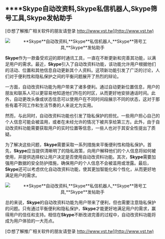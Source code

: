## ****Skype**自动改资料,**Skype**私信机器人,**Skype**筛号工具,**Skype**发帖助手**

[😍想了解推广相关软件的朋友请登录 http://www.vst.tw](http://www.vst.tw)

 <center><img src="https://vst.tw/MP4/tuiguang/png/7.png" alt="**Skype**自动改资料,**Skype**私信机器人,**Skype**筛号工具,**Skype**发帖助手"></center>

**Skype**作为一款备受欢迎的即时通讯工具，一直在不断更新和完善其功能，以满足用户的需求。最近，**Skype**引入了自动改资料功能，该功能允许用户根据他们的活动、位置和其他信息自动更新其个人资料。这项新功能引发了广泛的讨论，人们对于便利性和隐私保护之间的平衡问题展开了热烈的辩论。

一方面，自动改资料功能为用户带来了诸多便利。通过自动更新位置信息，用户的朋友和联系人可以更容易地知道他们所在的时区，从而更好地安排通话时间。此外，自动更改头像或状态信息可以使用户在不同时间段展示不同的状态，这对于那些有着不同工作和生活节奏的人来说尤为实用。

然而，与此同时，自动改资料功能也引发了隐私保护的担忧。一些用户担心自己的个人信息可能会被滥用，或者在未经允许的情况下被共享给第三方。此外，由于自动改资料功能需要获取用户的实时位置等信息，一些人也对于其安全性提出了质疑。

为了解决这些问题，**Skype**需要采取一系列措施来平衡便利性和隐私保护。首先，**Skype**应当提供清晰明了的隐私政策，向用户解释他们的个人信息将如何被使用，并提供选择权让用户决定是否使用自动改资料功能。其次，**Skype**需要加强用户数据的安全防护措施，确保用户的个人信息不会被滥用或泄露。最后，**Skype**还可以考虑优化自动改资料功能，使其更加智能化和个性化，从而更好地满足用户的需求。

 <center><img src="https://vst.tw/MP4/tuiguang/png/0.png" alt="**Skype**自动改资料,**Skype**私信机器人,**Skype**筛号工具,**Skype**发帖助手"></center>

总的来说，**Skype**的自动改资料功能为用户带来了便利，但也需要注意隐私保护的问题。只有通过平衡便利和隐私保护，**Skype**才能更好地满足用户的需求，赢得用户的信任和支持。相信在**Skype**不断改进完善的过程中，自动改资料功能将成为用户体验的一大亮点。

[😍想了解推广相关软件的朋友请登录 http://www.vst.tw](http://www.vst.tw)



